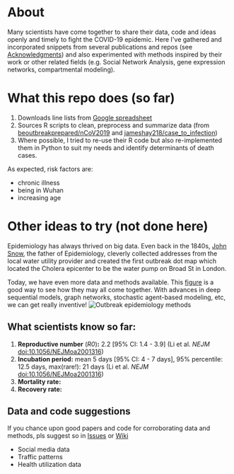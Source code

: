 # About
Many scientists have come together to share their data, code and ideas openly and timely to fight the COVID-19 epidemic. 
Here I've gathered and incorporated snippets from several publications and repos (see [Acknowledgments](https://github.com/yenlow/nCoV2019/wiki/Acknowledgements)) and also experimented with methods inspired by their work or other related fields (e.g. Social Network Analysis, gene expression networks, compartmental modeling).

# What this repo does (so far)
1. Downloads line lists from [Google spreadsheet](https://docs.google.com/spreadsheets/d/1itaohdPiAeniCXNlntNztZ_oRvjh0HsGuJXUJWET008/edit#gid=0)
2. Sources R scripts to clean, preprocess and summarize data (from [beoutbreakprepared/nCoV2019](https://github.com/beoutbreakprepared/nCoV2019) 
and [jameshay218/case_to_infection](https://github.com/jameshay218/case_to_infection))
3. Where possible, I tried to re-use their R code but also re-implemented them in Python to suit my needs and identify determinants of death cases. 

As expected, risk factors are: 
- chronic illness
- being in Wuhan
- increasing age

# Other ideas to try (not done here)
Epidemiology has always thrived on big data. Even back in the 1840s, [John Snow](https://en.wikipedia.org/wiki/John_Snow), the father of Epidemiology, cleverly collected addresses from the local water utility provider and created the first outbreak dot map which located the Cholera epicenter to be the water pump on Broad St in London.

Today, we have even more data and methods available. This [figure](http://doi.org/10.1098/rstb.2018.0276) is a good way to see how they may all come together. With advances in deep sequential models, graph networks, stochastic agent-based modeling, etc, we can get really inventive!
![Outbreak epidemiology methods](https://royalsocietypublishing.org/cms/asset/7a1b3117-3a4c-4fda-a837-720ded4f8a84/rstb20180276f02.jpg)

## What scientists know so far:
1. **Reproductive number** (*R0*)**:** 2.2 [95% CI: 1.4 - 3.9] (Li et al. *NEJM* [doi:10.1056/NEJMoa2001316](https://www.nejm.org/doi/full/10.1056/NEJMoa2001316))
2. **Incubation period:** mean 5 days [95% CI: 4 - 7 days], 95% percentile: 12.5 days, max(rare!): 21 days (Li et al. *NEJM* [doi:10.1056/NEJMoa2001316](https://www.nejm.org/doi/full/10.1056/NEJMoa2001316))
3. **Mortality rate:**
4. **Recovery rate:**

## Data and code suggestions
If you chance upon good papers and code for corroborating data and methods, pls suggest so in [Issues](https://github.com/yenlow/nCoV2019/issues/new) or [Wiki](https://github.com/yenlow/nCoV2019/wiki/Home)
- Social media data
- Traffic patterns
- Health utilization data
